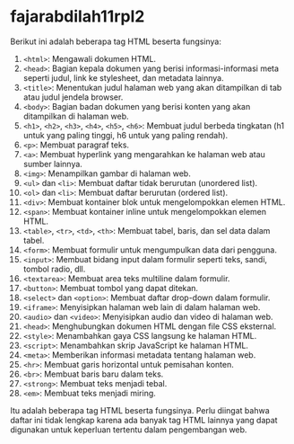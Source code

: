 # fajarabdilah11rpl2
Berikut ini adalah beberapa tag HTML beserta fungsinya:

1. `<html>`: Mengawali dokumen HTML.
2. `<head>`: Bagian kepala dokumen yang berisi informasi-informasi meta seperti judul, link ke stylesheet, dan metadata lainnya.
3. `<title>`: Menentukan judul halaman web yang akan ditampilkan di tab atau judul jendela browser.
4. `<body>`: Bagian badan dokumen yang berisi konten yang akan ditampilkan di halaman web.
5. `<h1>`, `<h2>`, `<h3>`, `<h4>`, `<h5>`, `<h6>`: Membuat judul berbeda tingkatan (h1 untuk yang paling tinggi, h6 untuk yang paling rendah).
6. `<p>`: Membuat paragraf teks.
7. `<a>`: Membuat hyperlink yang mengarahkan ke halaman web atau sumber lainnya.
8. `<img>`: Menampilkan gambar di halaman web.
9. `<ul>` dan `<li>`: Membuat daftar tidak berurutan (unordered list).
10. `<ol>` dan `<li>`: Membuat daftar berurutan (ordered list).
11. `<div>`: Membuat kontainer blok untuk mengelompokkan elemen HTML.
12. `<span>`: Membuat kontainer inline untuk mengelompokkan elemen HTML.
13. `<table>`, `<tr>`, `<td>`, `<th>`: Membuat tabel, baris, dan sel data dalam tabel.
14. `<form>`: Membuat formulir untuk mengumpulkan data dari pengguna.
15. `<input>`: Membuat bidang input dalam formulir seperti teks, sandi, tombol radio, dll.
16. `<textarea>`: Membuat area teks multiline dalam formulir.
17. `<button>`: Membuat tombol yang dapat ditekan.
18. `<select>` dan `<option>`: Membuat daftar drop-down dalam formulir.
19. `<iframe>`: Menyisipkan halaman web lain di dalam halaman web.
20. `<audio>` dan `<video>`: Menyisipkan audio dan video di halaman web.
21. `<head>`: Menghubungkan dokumen HTML dengan file CSS eksternal.
22. `<style>`: Menambahkan gaya CSS langsung ke halaman HTML.
23. `<script>`: Menambahkan skrip JavaScript ke halaman HTML.
24. `<meta>`: Memberikan informasi metadata tentang halaman web.
25. `<hr>`: Membuat garis horizontal untuk pemisahan konten.
26. `<br>`: Membuat baris baru dalam teks.
27. `<strong>`: Membuat teks menjadi tebal.
28. `<em>`: Membuat teks menjadi miring.

Itu adalah beberapa tag HTML beserta fungsinya. Perlu diingat bahwa daftar ini tidak lengkap karena ada banyak tag HTML lainnya yang dapat digunakan untuk keperluan tertentu dalam pengembangan web.
